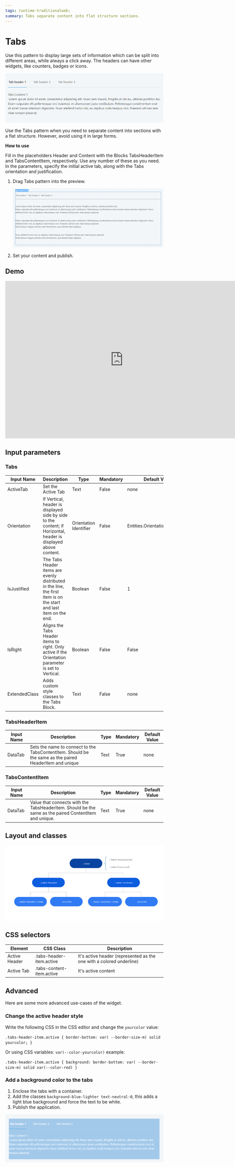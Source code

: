 ```yaml
---
tags: runtime-traditionalweb; 
summary: Tabs separate content into flat structure sections.
---
```


# Tabs

Use this pattern to display large sets of information which can be split into different areas, while always a click away. The headers can have other widgets, like counters, badges or icons.

![](images/tabs-gif1.gif?width=650)

Use the Tabs pattern when you need to separate content into sections with a flat structure. However, avoid using it in large forms.

**How to use**

Fill in the placeholders Header and Content with the Blocks TabsHeaderItem and TabsContentItem, respectively. Use any number of these as you need. In the parameters, specify the initial active tab, along with the Tabs orientation and justification. 

1. Drag Tabs pattern into the preview.

    ![](images/tabs-image1.png?width=750)

1. Set your content and publish.

## Demo

<iframe width="750" height="500" src="https://www.youtube.com/embed/97uPVx-Q1lQ" frameborder="0" allow="accelerometer; autoplay; encrypted-media; gyroscope; picture-in-picture" allowfullscreen></iframe>

## Input parameters

### Tabs

| **Input Name** |  **Description** |  **Type** | **Mandatory** | **Default Value** |
|---|---|---|---|---|
| ActiveTab  |  Set the Active Tab |  Text | False | none |
| Orientation  |  If Vertical, header is displayed side by side to the content; if Horizontal, header is displayed above content. |  Orientation Identifier | False | Entities.Orientation.Horizontal |
| IsJustified  |  The Tabs Header items are evenly distributed in the line, the first item is on the start and last item on the end. |  Boolean | False | 1 |
| IsRight  |  Aligns the Tabs Header items to right. Only active if the Orientation parameter is set to Vertical. |  Boolean | False | False |
| ExtendedClass  |  Adds custom style classes to the Tabs Block. |  Text | False | none |

### TabsHeaderItem

| **Input Name** |  **Description** |  **Type** | **Mandatory** | **Default Value** |
|---|---|---|---|---|
| DataTab  |  Sets the name to connect to the TabsContentItem. Should be the same as the paired HeaderItem and unique |  Text | True | none |

### TabsContentItem

| **Input Name** |  **Description** |  **Type** | **Mandatory** | **Default Value** |
|---|---|---|---|---|
| DataTab  |  Value that connects with the TabsHeaderItem. Should be the same as the paired ContentItem and unique. |  Text | True | none |

## Layout and classes

![](images/tabs-image2.png?width=750)

## CSS selectors

| **Element** |  **CSS Class** |  **Description**  |
| ---|---|---  
| Active Header |  .tabs-header-item.active |  It's active header (represented as the one with a colored underline)  |
| Active Tab  |  .tabs-content-item.active  |   It's active content  |
  

## Advanced

Here are some more advanced use-cases of the widget.

### Change the active header style

Write the following CSS in the CSS editor and change the `yourcolor` value:

`.tabs-header-item.active {
    border-bottom: var( --border-size-m) solid yourcolor;
}`

Or using CSS variables: `var(--color-yourcolor)`
example:

`.tabs-header-item.active {
background: border-bottom: var( --border-size-m) solid var(--color-red)
}`

### Add a background color to the tabs

1. Enclose the tabs with a container.
2. Add the classes `background-blue-lighter text-neutral-0`, this adds a light blue background and force the text to be white.
3. Publish the application.

![](images/tabs-image3.png?width=750)
